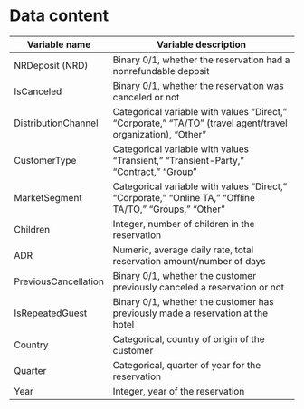 # Data content

| **Variable name** 	| **Variable description** 	|
|---	|---	|
| NRDeposit (NRD) 	| Binary 0/1, whether the reservation had a nonrefundable deposit 	|
| IsCanceled 	| Binary 0/1, whether the reservation was canceled or not 	|
| DistributionChannel 	| Categorical variable with values “Direct,” “Corporate,” “TA/TO” (travel agent/travel organization), “Other” 	|
| CustomerType 	| Categorical variable with values “Transient,” “Transient-Party,” “Contract,” “Group” 	|
| MarketSegment 	| Categorical variable with values “Direct,” “Corporate,” “Online TA,” “Offline TA/TO,” “Groups,” “Other” 	|
| Children 	| Integer, number of children in the reservation 	|
| ADR 	| Numeric, average daily rate, total reservation amount/number of days 	|
| PreviousCancellation 	| Binary 0/1, whether the customer previously canceled a reservation or not 	|
| IsRepeatedGuest 	| Binary 0/1, whether the customer has previously made a reservation at the hotel 	|
| Country 	| Categorical, country of origin of the customer 	|
| Quarter 	| Categorical, quarter of year for the reservation 	|
| Year 	| Integer, year of the reservation 	|